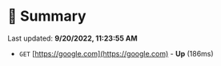 # 📖 Summary
Last updated: **9/20/2022, 11:23:55 AM**

- `GET` [https://google.com](https://google.com) - **Up** (186ms)
